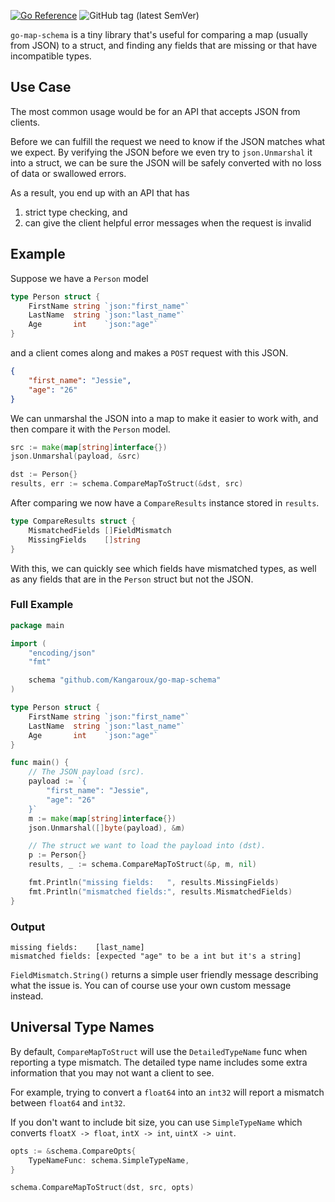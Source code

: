 [![Go Reference](https://img.shields.io/badge/Go-Docs-blue?style=for-the-badge)](https://pkg.go.dev/github.com/Kangaroux/go-map-schema) ![GitHub tag (latest SemVer)](https://img.shields.io/github/v/tag/Kangaroux/go-map-schema?style=for-the-badge&label=Latest&color=green)

`go-map-schema` is a tiny library that's useful for comparing a map (usually from JSON) to a struct, and finding any fields that are missing or that have incompatible types.

## Use Case
The most common usage would be for an API that accepts JSON from clients.

Before we can fulfill the request we need to know if the JSON matches what we expect. By verifying the JSON before we even try to `json.Unmarshal` it into a struct, we can be sure the JSON will be safely converted with no loss of data or swallowed errors.

As a result, you end up with an API that has

1. strict type checking, and
2. can give the client helpful error messages when the request is invalid

## Example

Suppose we have a `Person` model

```go
type Person struct {
    FirstName string `json:"first_name"`
    LastName  string `json:"last_name"`
    Age       int    `json:"age"`
}
```

and a client comes along and makes a `POST` request with this JSON.

```json
{
    "first_name": "Jessie",
    "age": "26"
}
```

We can unmarshal the JSON into a map to make it easier to work with, and then compare it with the `Person` model.

```go
src := make(map[string]interface{})
json.Unmarshal(payload, &src)

dst := Person{}
results, err := schema.CompareMapToStruct(&dst, src)
```

After comparing we now have a `CompareResults` instance stored in `results`.

```go
type CompareResults struct {
	MismatchedFields []FieldMismatch
	MissingFields    []string
}
```

With this, we can quickly see which fields have mismatched types, as well as any fields that are in the `Person` struct but not the JSON.

### Full Example
```go
package main

import (
    "encoding/json"
    "fmt"

    schema "github.com/Kangaroux/go-map-schema"
)

type Person struct {
    FirstName string `json:"first_name"`
    LastName  string `json:"last_name"`
    Age       int    `json:"age"`
}

func main() {
    // The JSON payload (src).
    payload := `{
        "first_name": "Jessie",
        "age": "26"
    }`
    m := make(map[string]interface{})
    json.Unmarshal([]byte(payload), &m)

    // The struct we want to load the payload into (dst).
    p := Person{}
    results, _ := schema.CompareMapToStruct(&p, m, nil)

    fmt.Println("missing fields:   ", results.MissingFields)
    fmt.Println("mismatched fields:", results.MismatchedFields)
}
```

### Output

```
missing fields:    [last_name]
mismatched fields: [expected "age" to be a int but it's a string]
```

`FieldMismatch.String()` returns a simple user friendly message describing what the issue is. You can of course use your own custom message instead.

## Universal Type Names

By default, `CompareMapToStruct` will use the `DetailedTypeName` func when reporting a type mismatch. The detailed type name includes some extra information that you may not want a client to see.

For example, trying to convert a `float64` into an `int32` will report a mismatch between `float64` and `int32`.

If you don't want to include bit size, you can use `SimpleTypeName` which converts `floatX -> float`, `intX -> int`, `uintX -> uint`.

```go
opts := &schema.CompareOpts{
    TypeNameFunc: schema.SimpleTypeName,
}

schema.CompareMapToStruct(dst, src, opts)
```